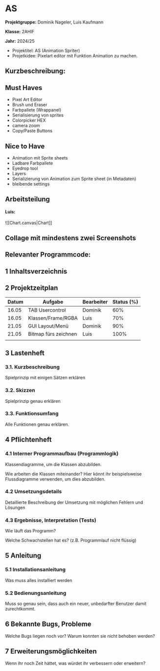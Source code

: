 # AS

**Projektgruppe:** Dominik Nageler, Luis Kaufmann

**Klasse:** 2AHIF

**Jahr:** 2024/25


- Projektitel: AS (Animation Spriter)
- Projetkidee: Pixelart editor mit Funktion Animation zu machen.


## Kurzbeschreibung:

## Must Haves 

- Pixel Art Editor
- Brush und Eraser
- Farbpallete (Wrappanel)
- Serialisierung von sprites
- Colorpicker HEX
- camera zoom
- Copy/Paste Buttons

## Nice to Have

- Animation mit Sprite sheets
- Ladbare Farbpallete
- Eyedrop tool
- Layers
- Serializierung von Animation zum Sprite sheet (in Metadaten)
- bleibende settings

## Arbeitsteilung
#### Luis:
![[Chart.canvas|Chart]]

## Collage mit mindestens zwei Screenshots

## Relevanter Programmcode:


## 1 Inhaltsverzeichnis

## 2 Projektzeitplan

| Datum | Aufgabe              | Bearbeiter | Status (%) |
| ----- | -------------------- | ---------- | ---------- |
| 16.05 | TAB Usercontrol      | Dominik    | 60%        |
| 16.05 | Klassen/Frame/RGBA   | Luis       | 70%        |
| 21.05 | GUI Layout/Menü      | Dominik    | 90%        |
| 21.05 | Bitmap fürs zeichnen | Luis       | 100%       |
|       |                      |            |            |


## 3 Lastenheft

### 3.1. Kurzbeschreibung

Spielprinzip mit einigen Sätzen erklären

### 3.2. Skizzen

Spielprinzip genau erklären

### 3.3. Funktionsumfang

Alle Funktionen genau erklären.

## 4 Pflichtenheft

### 4.1 Interner Programmaufbau (Programmlogik)

Klassendiagramme, um die Klassen abzubilden.

Wie arbeiten die Klassen miteinander? Hier könnt ihr beispielsweise Flussdiagramme verwenden, um dies abzubilden.

### 4.2 Umsetzungsdetails

Detaillierte Beschreibung der Umsetzung mit möglichen Fehlern und Lösungen

### 4.3 Ergebnisse, Interpretation (Tests)

Wie läuft das Programm?

Welche Schwachstellen hat es? (z.B. Programmlauf nicht flüssig)

## 5 Anleitung

### 5.1 Installationsanleitung

Was muss alles installiert werden

### 5.2 Bedienungsanleitung

Muss so genau sein, dass auch ein neuer, unbedarfter Benutzer damit zurechtkommt.

## 6 Bekannte Bugs, Probleme

Welche Bugs liegen noch vor? Warum konnten sie nicht behoben werden?

## 7 Erweiterungsmöglichkeiten

Wenn ihr noch Zeit hättet, was würdet ihr verbessern oder erweitern?